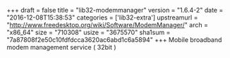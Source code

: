 +++
draft = false
title = "lib32-modemmanager"
version = "1.6.4-2"
date = "2016-12-08T15:38:53"
categories = ['lib32-extra']
upstreamurl = "http://www.freedesktop.org/wiki/Software/ModemManager/"
arch = "x86_64"
size = "710308"
usize = "3675570"
sha1sum = "7a87808f2e50c10fdfdcca3620ac6abd1c6a5894"
+++
Mobile broadband modem management service ( 32bit )